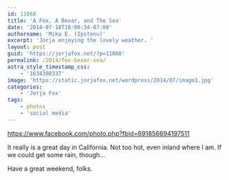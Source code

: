 ```yaml
---
id: 11068
title: 'A Fox, A Bexar, and The Sea'
date: '2014-07-18T18:00:34-07:00'
authorname: 'Mika E. (Ipstenu)'
excerpt: 'Jorja enjoying the lovely weather. '
layout: post
guid: 'https://jorjafox.net/?p=11068'
permalink: /2014/fox-bexar-sea/
astra_style_timestamp_css:
    - '1634398337'
image: 'https://static.jorjafox.net/wordpress/2014/07/image1.jpg'
categories:
    - 'Jorja Fox'
tags:
    - photos
    - 'social media'
---
```


https://www.facebook.com/photo.php?fbid=691856694197511

It really is a great day in California. Not too hot, even inland where I am. If we could get some rain, though...

Have a great weekend, folks.
